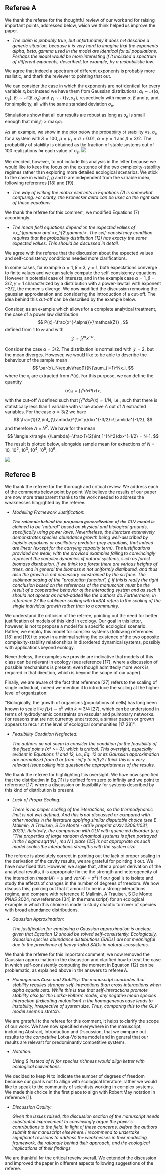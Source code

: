 ## Referee A

We thank the referee for the thoughtful review of our work and for raising important points, addressed below, which we think helped us improve the paper.

- *The claim is probably true, but unfortunately it does not describe a generic situation, because it is very hard to imagine that the exponents alpha, beta, gamma used in the model are identical for all populations. Perhaps the model would be more interesting if it included a spectrum of different exponents, described, for example, by a probabilistic law.*

We agree that indeed a spectrum of different exponents is probably more realistic, and thank the reviewer to pointing that out.

We can consider the case in which the exponents are not identical for every variable $x_i$ but instead we have them from Gaussian distributions: $\alpha_i\sim\mathcal N(\alpha,\sigma_e)$, $\beta_i\sim\mathcal N(\beta,\sigma_e)$ and $\gamma_i\sim\mathcal N(\gamma,\sigma_e)$, respectively with mean $\alpha$, $\beta$ and $\gamma$, and, for simplicity, all with the same standard deviation $\sigma_e$. 

Simulations show that all our results are robust as long as $\sigma_e$ is small enough that $\displaystyle{\min_i\beta_i>\max_i\alpha_i}$.

As an example, we show in the plot below the probability of stability vs. $\sigma_e$ for a system with $S=100$, $\mu=\mu_s=\sigma=0.01$, $\alpha=\gamma=1$ and $\beta=3/2$.
The probability of stability is obtained as the fraction of stable systems out of $100$ realizations for each value of $\sigma_e$.
![](../plots/stoch-exp.png)

We decided, however, to not include this analysis in the letter because we would like to keep the focus on the existence of the two complexity-stability regimes rather than exploring more detailed ecological scenarios. We stick to the case in which $f$, $g$ and $h$ are independent from the variable index, following references [18] and [19].

- *The way of writing the matrix elements in Equations (7) is somewhat confusing. For clarity, the Kronecker delta can be used on the right side of these equations.*

We thank the referee for this comment, we modified Equations (7) accoridngly.

- *The mean field equations depend on the expected values of <x_^\gamma> and <x_^{2\gamma}>. The self-consistency condition requires that the probability distribution (12) has exactly the same expected values. This should be discussed in detail.*

We agree with the referee that the discussion about the expected values and self-consistency conditions needed more clarifications. 

In some cases, for example $\alpha=1, \beta=3, \gamma=1$, both expectations converge to finite values and we can safely compute the self-consistency equations. However in potential case of interests, and in the example case $\alpha=1, \beta=3/2, \gamma=1$ characterized by a distribution with a power-law tail with exponent $-3/2$, the moments diverge. We now modified the discussion removing the gaussian approximation and considering the introduction of a cut-off. The idea behind this cut-off can be described by the example below.

Consider, as an example which allows for a complete analytical treatment, the case of a power law distribution 
$$
P(x)=\frac{x^{-\alpha}}{\mathcal{Z}} ,
$$
defined from 1 to $\infty$ and with 
$$
\mathcal{Z}=\int_1^{\infty}x^{-\alpha}.
$$

Consider the case $\alpha=3/2$. The distribution is normalized with $\mathcal{Z}=2$, but the mean diverges. However, we would like to be able to describe the behaviour of the sample mean 
$$
\bar{x}_N\equiv\frac{1}{N}\sum_{i=1}^Nx_i,
$$
where the $x_i$ are extracted from $P(x)$.
For this purpose, we can define the quantity
$$
\langle x\rangle_{\Lambda}\equiv\int_1^{\Lambda}dxP(x)x,
$$
with the cut-off $\Lambda$ defined such that $\int_1^{\infty}dxP(x)=1/N$, i.e., such that there is statistically less than 1 variable with value above $\Lambda$ out of $N$ extracted variables. For the case $\alpha=3/2$ we have 
$$
\frac{1}{2}\int_{\Lambda}^{\infty}dxx^{-3/2}=\Lambda^{-1/2},
$$
and therefore $\Lambda=N^2$. We have for the mean
$$
\langle x\rangle_{\Lambda}=\frac{1}{2}\int_1^{N^2}dxx^{-1/2} = N-1.
$$
The result is plotted below, alongside sample mean for extractions of $N=10,$ $10^2,$ $10^3,$ $10^4,$ $10^5,$ $10^6$.

![](../plots/cut-off-justification.png)

## Referee B

We thank the referee for the thorough and critical review. We address each of the comments below point by point. We believe the results of our paper are now more transparent thanks to the work needed to address the weaknesses hihglighted by the referee. 

- *Modelling Framework Justification:*
    
     *The rationale behind the proposed generalization of the GLV model is claimed to be "natural" based on physical and biological grounds, specifically using power laws. Nevertheless, the literature extensively demonstrates species abundance growth being well-described by logistic equations or oscillatory predator-prey equations, that indeed are linear (except for the carrying capacity term). The justifications provided are weak, with the provided examples failing to convincingly represent the complex dynamics of natural systems, such as forest biomass distribution. If we think to a forest there are various heights of trees, and in general the biomass in not uniformly distributed, and thus also the growth is not necessary constrained by the surface. The sublinear scaling of the “production function”, f, if this is really the right conclusion based on the references of the manuscript, must be the result of a cooperative behavior of the interacting system and as such it should not appear as hand-added like the authors do. Furthermore, in reference 27 the sublinear scaling with k=3/4 refers to the scaling of the single individual growth rather than to a community.*

We understand the criticism of the referee, pointing out the need for better justification of models of this kind in ecology. Our goal in this letter, however, is not to propose a model for a specific ecological scenario. Rather, we employ this model for complex systems (following references [18] and [19]) to show in a minimal setting the existence of the two opposite complexity-stability relationships in disordered dynamical systems, possibly with applications beyond ecology.

Nevertheless, the examples we provide are indicative that models of this class can be relevant in ecology (see reference [17], where a discussion of possible mechanisms is present; even though admittedly more work is required in that direction, which is beyond the scope of our paper).

Finally, we are aware of the fact that reference [27] refers to the scaling of single individual, indeed we mention it to introduce the scaling at the higher level of organization:

"Biologically, the growth of organisms (populations of cells) has long been known to scale like $f (x) \sim x^k$ with $k\simeq 3/4$ [27], which can be understood in terms of hydrodynamic constraints on vascular and pulmonary networks. For reasons that are not currently understood, a similar pattern of growth appears to recur at the level of ecological communities [17, 28]".

- *Feasibility Condition Neglected:*

    *The authors do not seem to consider the condition for the feasibility of the fixed points (x\* >= 0), which is critical. This oversight, especially evident in Equations 11 and 12, i.e., Eq. 12 or its Gaussian approximation are normalized from 0 or from -infty to infty? I think this is a very relevant issue calling into question the appropriateness of the results.*

We thank the referee for highlighting this oversight.
We have now specified that the distribution in Eq.(11) is defined form zero to infinity and we point to reference [17] where a discussion on feasibility for systems described by this kind of distribution is present.

- *Lack of Proper Scaling:*
    
    *There is no proper scaling of the interactions, so the thermodynamic limit is not well defined. And this is not discussed or compared with other models in the literature applying similar disputable choice (see E Mallmin, A Traulsen, S De Monte - arXiv preprint arXiv:2306.11031, 2023). Relatedly, the comparison with GLV with quenched disorder (e.g. “The properties of large random dynamical systems is often portrayed in the ( sigma sqrt(N) , mu N ) plane [25] is not appropriate as such model scales the interactions strengths with the system size.*

The referee is absolutely correct in pointing out the lack of proper scaling in the derivation of the cavity results, we are grateful for pointing it out. We have now fixed that. However, we argue that, after a proper derivation of the analytical results, it is appropriate fix the the strength and heterogeneity of the interaction ($mean(A)=\mu$ and $var(A)=\sigma^2$) if our goal is to isolate and study the effects of changes in the number of degrees of freedom. We now discuss this, pointing out that it amount to be in a strong-interactions regime, and compare with reference (E Mallmin, A Traulsen, S De Monte *PNAS* 2024, now reference [34] in the manuscript) for an ecological example in which this choice is made to study chaotic turnover of species with broad abundance distributions.

- *Gaussian Approximation:*

    *The justification for employing a Gaussian approximation is unclear, given that Equation 12 should be solved self-consistently. Ecologically, Gaussian species abundance distributions (SADs) are not meaningful due to the prevalence of heavy-tailed SADs in natural ecosystems.*

We thank the referee for this important comment, we now removed the Gaussian approximation in the discussion and clarified how to treat the case in which self-consistently computing the moment in Equation (12) can be problematic, as explained above in the answers to referee A.

- *Homogenous Case and Stability:*
     *The manuscript concludes that stability requires stronger self-interactions than cross-interactions when alpha equals beta. While this is true that self-interactions promote stability also for the Lotka-Volterra model, any negative mean species interaction (indicating mutualism) in the homogeneous case leads to instability, irrespective of system size. Thus, comparing this to the GLV model seems a stretch.*

We are grateful to the referee for this comment, it helps to clarify the scope of our work. We have now specified everywhere in the manuscript, including Abstract, Introduction and Discussion, that we compare out results to the *competitive* Lotka-Volterra model and in general that our results are relevant for predominantly competitive systems.

- *Notation:*

     *Using S instead of N for species richness would align better with ecological conventions.*

We decided to keep $N$ to indicate the number of degrees of freedom because our goal is not to allign with ecological literature, rather we would like to speak to the community of scientists working in complex systems. We made this choice in the first place to align with Robert May notation in reference [1].

- *Discussion Quality:*

    *Given the issues raised, the discussion section of the manuscript needs substantial improvement to convincingly argue the paper's contributions to the field. In light of these concerns, before the authors submit their manuscript elsewhere, I recommend to undertake significant revisions to address the weaknesses in their modelling framework, the rationale behind their approach, and the ecological implications of their findings*

We are thankful for the critical reveiw overall. We extended the discussion and improved the paper in different aspects following suggestions of the referee.